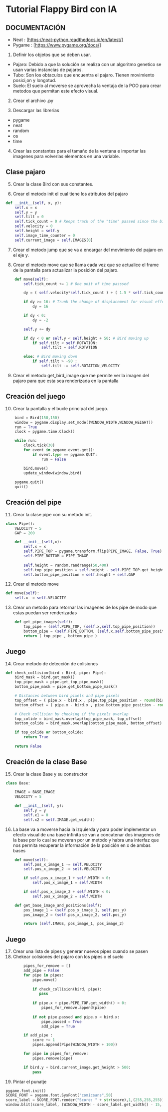 # Tutorial Flappy Bird con IA

## DOCUMENTACIÓN
- Neat : [https://neat-python.readthedocs.io/en/latest/]
- Pygame : [https://www.pygame.org/docs/]

1. Definir los objetos que se deben usar.
- Pajaro: Debido a que la solución se realiza con un algoritmo genetico se usan varias instancias de pajaros.
- Tubo: Son los obtaculos que encuentra el pajaro. Tienen movimiento posici,on y longotud.
- Suelo: El suelo al moverse se aprovecha la ventaja de la POO para crear metodos que permitan este efecto visual.

2. Crear el archivo .py 

3. Descargar las librerias
- pygame
- neat
- random
- os
- time

4. Crear las constantes para el tamaño de la ventana e importar las imagenes para volverlas elementos en una variable.

## Clase pajaro

5. Crear la clase Bird con sus constantes.

6. Crear el metodo init el cual tiene los atributos del pajaro
``` PYTHON
def __init__(self, x, y):
    self.x = x
    self.y = y
    self.tilt = 0  
    self.tick_count = 0 # Keeps track of the "time" passed since the bird moved
    self.velocity = 0
    self.height = self.y
    self.image_time_counter = 0
    self.current_image = self.IMAGES[0]  
```

7. Crear el metodo jump que se va a encargar del movimiento del pajaro en el eje y.

8. Crear el metodo move que se llama cada vez que se actualice el frame de la pantalla para actualizar la posición del pajaro.
```PYTHON
    def move(self):
        self.tick_count += 1 # One unit of time passsed

        dy = ( self.velocity*self.tick_count ) + ( 1.5 * self.tick_count**2 ) # Physics ecuation D = Vo*t + (a*t^2)/2

        if dy >= 16: # Trunk the change of displacement for visual effects
            dy = 16

        if dy < 0:
            dy = -2

        self.y += dy

        if dy < 0 or self.y < self.height + 50: # Bird moving up
            if self.tilt < self.ROTATION:
                self.tilt = self.ROTATION

        else: # Bird moving down
            if self.tilt > -90 : 
                self.tilt -= self.ROTATION_VELOCITY
```

9. Crear el metodo get_bird_image que me permite ver la imagen del pajaro para que esta sea renderizada en la pantalla

## Creación del juego

10. Crear la pantalla y el bucle principal del juego.
```PYTHON
    bird = Bird(150,150)
    window = pygame.display.set_mode((WINDOW_WIDTH,WINDOW_HEIGHT))
    run = True
    clock = pygame.time.Clock()

    while run:
        clock.tick(30)
        for event in pygame.event.get():
            if event.type == pygame.QUIT:
                run = False

        bird.move()
        update_window(window,bird)
    
    pygame.quit()
    quit()
```

## Creación del pipe

11. Crear la clase pipe con su metodo init.
```PYTHON
class Pipe():
    VELOCITY = 5
    GAP = 200

    def __init__(self,x):
        self.x = x
        self.PIPE_TOP = pygame.transform.flip(PIPE_IMAGE, False, True)
        self.PIPE_BOTTOM = PIPE_IMAGE
        
        self.height = random.randrange(50,400)
        self.top_pipe_position = self.height - self.PIPE_TOP.get_height()
        self.bottom_pipe_position = self.height + self.GAP
```

12. Crear el metodo move
```PYTHON
def move(self):
    self.x -= self.VELOCITY
```

13. Crear un metodo para retornar las imagenes de los pipe de modo que estas puedan ser renderizadas
```PYTHON
    def get_pipe_images(self):
        top_pipe = (self.PIPE_TOP, (self.x,self.top_pipe_position))
        bottom_pipe = (self.PIPE_BOTTOM, (self.x,self.bottom_pipe_position)) 
        return ( top_pipe , bottom_pipe )
```

## Juego
14. Crear metodo de detección de colisiones
```PYTHON
def check_collision(bird : Bird, pipe: Pipe):
    bird_mask = bird.get_mask()
    top_pipe_mask = pipe.get_top_pipe_mask()
    bottom_pipe_mask = pipe.get_bottom_pipe_mask()

    # Distances between bird pixels and pipe pixels
    top_offset = ( pipe.x - bird.x , pipe.top_pipe_position - round(bird.y) )
    bottom_offset = ( pipe.x - bird.x , pipe.bottom_pipe_position - round(bird.y) )

    # Check collision by checking if the pixels overlap
    top_colide = bird_mask.overlap(top_pipe_mask, top_offset)
    bottom_colide = bird_mask.overlap(bottom_pipe_mask, bottom_offset)

    if top_colide or bottom_colide:
        return True
    
    return False
```

## Creación de la clase Base
15. Crear la clase Base y su constructor
```PYTHON
class Base:

    IMAGE = BASE_IMAGE
    VELOCITY = 5

    def __init__(self, y):
        self.y = y
        self.x1 = 0
        self.x2 = self.IMAGE.get_width()
```

16. La base va a moverse hacia la izquierda y para poder implementar un efecto visual de una base infinita se van a concatenar dos imagenes de la base por lo cual se moveran por un metodo y habra una interfaz que nos permita recuperar la información de la posición en x de ambas bases

```PYTHON
    def move(self):
        self.pos_x_image_1 -= self.VELOCITY
        self.pos_x_image_2 -= self.VELOCITY

        if self.pos_x_image_1 + self.WIDTH < 0:
            self.pos_x_image_1 = self.WIDTH

        if self.pos_x_image_2 + self.WIDTH < 0:
            self.pos_x_image_2 = self.WIDTH

    def get_base_image_and_positions(self):
        pos_image_1 = (self.pos_x_image_1, self.pos_y)
        pos_image_2 = (self.pos_x_image_2, self.pos_y)

        return (self.IMAGE, pos_image_1, pos_image_2)
```

## Juego
17. Crear una lista de pipes y generar nuevos pipes cuando se pasen
18. Chekear colisiones del pajaro con los pipes o el suelo
```PYTHON
        pipes_for_remove = []
        add_pipe = False
        for pipe in pipes:
            pipe.move()
            
            if check_collision(bird, pipe):
               pass
                
            if pipe.x + pipe.PIPE_TOP.get_width() < 0:
                pipes_for_remove.append(pipe)
            
            if not pipe.passed and pipe.x < bird.x:
                pipe.passed = True
                add_pipe = True 

        if add_pipe : 
            score += 1
            pipes.append(Pipe(WINDOW_WIDTH + 100))

        for pipe in pipes_for_remove:
            pipes.remove(pipe)

        if bird.y + bird.current_image.get_height > 500:
            pass
```

19. Pintar el punatje
```PYTHON
pygame.font.init()
SCORE_FONT = pygame.font.SysFont("comicsans",50)
score_label = SCORE_FONT.render("Score: " + str(score),1,(255,255,255))
window.blit(score_label, (WINDOW_WIDTH - score_label.get_width() - 15, 10))
```